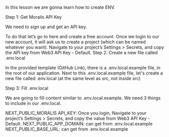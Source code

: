 In this lesson we are gonna learn how to create ENV.

Step 1: Get Moralis API Key

We need to sign up and get an API key. 

To do that let’s go to here and create a free account.
Once we login to our new account, it will ask us to create a project (which can be named whatever you want).
Navigate to your project’s Settings > Secrets, and copy the API key from Web3 API Key - Default.
Step 2: Create a new file called .env.local


In the provided template (GitHub Link), there is a .env.local.example file, in the root of our application. Next to this .env.local.example file, let's create a new file called .env.local (at the same level as src, not inside src)

Step 3: Fill .env.local

We are going to fill content similar to .env.local.example. We need 3 things to include in our .env.local.

NEXT_PUBLIC_MORALIS API_KEY: Once you login, Navigate to your project’s Settings > Secrets, and copy the value from Web3 API Key - Default.
NEXT_PUBLIC_APP_DOMAIN: can get from .env.local.example
NEXT_PUBLIC_BASE_URL: can get from .env.local.example
